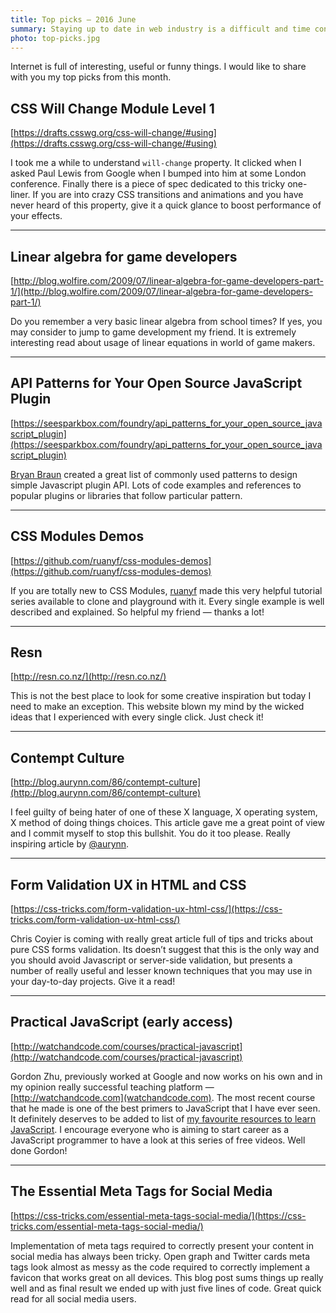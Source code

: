 ```yaml
---
title: Top picks — 2016 June
summary: Staying up to date in web industry is a difficult and time consuming task. I would like to share with you my top finds from the past month.
photo: top-picks.jpg
---
```


Internet is full of interesting, useful or funny things. I would like to share with you my top picks from this month.

## CSS Will Change Module Level 1

[https://drafts.csswg.org/css-will-change/#using](https://drafts.csswg.org/css-will-change/#using)

I took me a while to understand `will-change` property. It clicked when I asked Paul Lewis from Google when I bumped into him at some London conference. Finally there is a piece of spec dedicated to this tricky one-liner. If you are into crazy CSS transitions and animations and you have never heard of this property, give it a quick glance to boost performance of your effects.

- - -

## Linear algebra for game developers

[http://blog.wolfire.com/2009/07/linear-algebra-for-game-developers-part-1/](http://blog.wolfire.com/2009/07/linear-algebra-for-game-developers-part-1/)

Do you remember a very basic linear algebra from school times? If yes, you may consider to jump to game development my friend. It is extremely interesting read about usage of linear equations in world of game makers.

- - -

## API Patterns for Your Open Source JavaScript Plugin

[https://seesparkbox.com/foundry/api_patterns_for_your_open_source_javascript_plugin](https://seesparkbox.com/foundry/api_patterns_for_your_open_source_javascript_plugin)

[Bryan Braun](https://twitter.com/bryanebraun) created a great list of commonly used patterns to design simple Javascript plugin API. Lots of code examples and references to popular plugins or libraries that follow particular pattern.

- - -

## CSS Modules Demos

[https://github.com/ruanyf/css-modules-demos](https://github.com/ruanyf/css-modules-demos)

If you are totally new to CSS Modules, [ruanyf](https://twitter.com/ruanyf) made this very helpful tutorial series available to clone and playground with it. Every single example is well described and explained. So helpful my friend — thanks a lot!

- - -

## Resn

[http://resn.co.nz/](http://resn.co.nz/)

This is not the best place to look for some creative inspiration but today I need to make an exception. This website blown my mind by the wicked ideas that I experienced with every single click. Just check it!

- - -

## Contempt Culture

[http://blog.aurynn.com/86/contempt-culture](http://blog.aurynn.com/86/contempt-culture)

I feel guilty of being hater of one of these X language, X operating system, X method of doing things choices. This article gave me a great point of view and I commit myself to stop this bullshit. You do it too please. Really inspiring article by [@aurynn](https://twitter.com/aurynn).

- - -

## Form Validation UX in HTML and CSS

[https://css-tricks.com/form-validation-ux-html-css/](https://css-tricks.com/form-validation-ux-html-css/)

Chris Coyier is coming with really great article full of tips and tricks about pure CSS forms validation. Its doesn’t suggest that this is the only way and you should avoid Javascript or server-side validation, but presents a number of really useful and lesser known techniques that you may use in your day-to-day projects. Give it a read!

- - -

## Practical JavaScript (early access)

[http://watchandcode.com/courses/practical-javascript](http://watchandcode.com/courses/practical-javascript)

Gordon Zhu, previously worked at Google and now works on his own and in my opinion really successful teaching platform — [http://watchandcode.com](watchandcode.com). The most recent course that he made is one of the best primers to JavaScript that I have ever seen. It definitely deserves to be added to list of [my favourite resources to learn JavaScript](https://pawelgrzybek.com/my-favourite-resources-to-learn-javascript/). I encourage everyone who is aiming to start career as a JavaScript programmer to have a look at this series of free videos. Well done Gordon!

- - -

##  The Essential Meta Tags for Social Media

[https://css-tricks.com/essential-meta-tags-social-media/](https://css-tricks.com/essential-meta-tags-social-media/)

Implementation of meta tags required to correctly present your content in social media has always been tricky. Open graph and Twitter cards meta tags look almost as messy as the code required to correctly implement a favicon that works great on all devices. This blog post sums things up really well and as final result we ended up with just five lines of code. Great quick read for all social media users.
